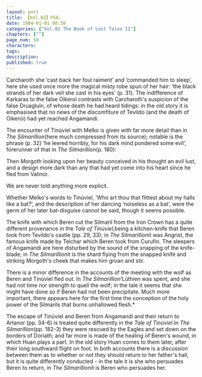 ```yaml
---
layout: post
title: 【Vol.02】P58.
date: 1984-01-01 00:58
categories: ["Vol.02 The Book of Lost Tales II"]
chapters: [""]
page_num: 58
characters: 
tags: 
description: 
published: true
---
```


<p style="text-indent: 0;">
Carcharoth she ‘cast back her foul raiment’ and ‘commanded him to sleep’, here she used once more the magical misty robe spun of her hair: ‘the black strands of her dark veil she cast in his eyes' (p. 31). The indifference of Karkaras to the false Oikeroi contrasts with Carcharoth's suspicion of the false Druagluin, of whose death he had heard tidings: in the old story it is emphasised that no news of the discomfiture of Tevildo (and the death of Oikeroi) had yet reached Angamandi.
</p>

The encounter of Tinúviel with Melko is given with far more detail than in <I>The Silmarillion</I>(here much compressed from its source); notable is the phrase (p. 32) ‘he leered horribly, for his dark mind pondered some evil’, forerunner of that in <I>The Silmarillion</I>(p. 180):

Then Morgoth looking upon her beauty conceived in his thought an evil lust, and a design more dark than any that had yet come into his heart since he fled from Valinor.

We are never told anything more explicit.

Whether Melko's words to Tinúviel, ‘Who art thou that flittest about my halls like a bat?’, and the description of her dancing ‘noiseless as a bat’, were the germ of her later bat-disguise cannot be said, though it seems possible.

The knife with which Beren cut the Silmaril from the Iron Crown has a quite different provenance in the <I>Tale of Tinúviel</I>,being a kitchen-knife that Beren took from Tevildo's castle (pp. 29, 33); in <I>The Silmarillion</I>it was Angrist, the famous knife made by Telchar which Beren took from Curufin. The sleepers of Angamandi are here disturbed by the sound of the snapping of the knife-blade; in <I>The Silmarillion</I>it is the shard flying from the snapped knife and striking Morgoth's cheek that makes him groan and stir.

There is a minor difference in the accounts of the meeting with the wolf as Beren and Tinúviel fled out. In <I>The Silmarillion</I>‘Lúthien was spent, and she had not time nor strength to quell the wolf; in the tale it seems that she might have done so if Beren had not been precipitate. Much more important, there appears here for the first time the conception of the holy power of the Silmarils that burns unhallowed flesh.\*

The escape of Tinúviel and Beren from Angamandi and their return to Artanor (pp. 34-6) is treated quite differently in the <I>Tale of Tinúviel</I>.In <I>The Silmarillion</I>(pp. 182-3) they were rescued by the Eagles and set down on the borders of Doriath; and far more is made of the healing of Beren's wound, in which Huan plays a part. In the old story Huan comes to them later, after their long southward flight on foot. In both accounts there is a discussion between them as to whether or not they should return to her father's hall, but it is quite differently conducted - in the tale it is she who persuades Beren to return, in <I>The Silmarillion</I>it is Beren who persuades her.

